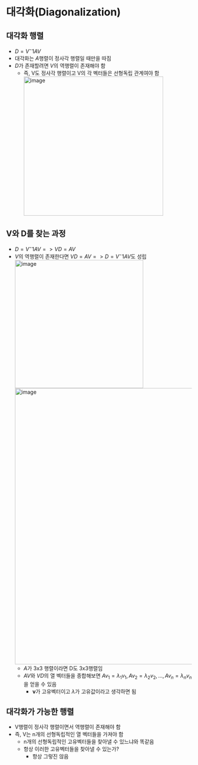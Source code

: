 # 대각화(Diagonalization)


## 대각화 행렬

- $D = V^-1AV$
- 대각화는 $A$행렬이 정사각 행렬일 때만을 따짐
- $D$가 존재할려면 $V$의 역행렬이 존재해야 함
  - 즉, V도 정사각 행렬이고 V의 각 벡터들은 선형독립 관계여야 함 <br/>
    <img width="378" alt="image" src="https://github.com/y100861/Linear_Algebra/assets/107607076/7196c1ec-4186-4908-8812-a464e7dc84b0"> <br/>


## V와 D를 찾는 과정

- $D = V^-1AV => VD = AV$
- $V$의 역행렬이 존재한다면 $VD = AV => D = V^-1AV$도 성립 <br/>
  <img width="348" alt="image" src="https://github.com/y100861/Linear_Algebra/assets/107607076/b1b8fc27-98ed-4f64-85f1-4ed2aa768bca"> <br/>
  <img width="750" alt="image" src="https://github.com/y100861/Linear_Algebra/assets/107607076/88d866a1-dc49-4978-88c4-87b7cf80de07"> <br/>
  - $A$가 3x3 행렬이라면 D도 3x3행렬임
  - $AV$와 $VD$의 열 벡터들을 종합해보면 $Av_1 = \lambda_1v_1, Av_2 = \lambda_2v_2, ..., Av_n = \lambda_nv_n$을 얻을 수 있음
    - **v**가 고유벡터이고 $\lambda$가 고유값이라고 생각하면 됨


## 대각화가 가능한 행렬

- V행렬이 정사각 행렬이면서 역행렬이 존재해야 함
- 즉, V는 n개의 선형독립적인 열 벡터들을 가져야 함
  - n개의 선형독립적인 고유벡터들을 찾아낼 수 있느냐와 똑같음
  - 항상 이러한 고유벡터들을 찾아낼 수 있는가?
    - 항상 그렇진 않음 
